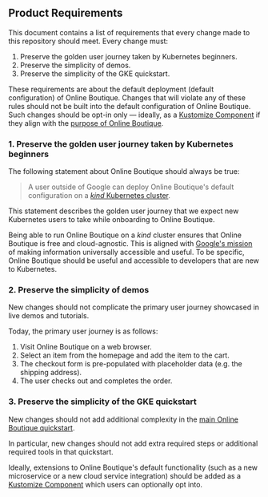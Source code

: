 ## Product Requirements

This document contains a list of requirements that every change made to this repository should meet.
Every change must:
1. Preserve the golden user journey taken by Kubernetes beginners.
1. Preserve the simplicity of demos.
1. Preserve the simplicity of the GKE quickstart.

These requirements are about the default deployment (default configuration) of Online Boutique.
Changes that will violate any of these rules should not be built into the default configuration of Online Boutique.
Such changes should be opt-in only — ideally, as a [Kustomize Component](https://github.com/GoogleCloudPlatform/microservices-demo/tree/main/kustomize) if they align with the [purpose of Online Boutique](/docs/purpose.md).

### 1. Preserve the golden user journey taken by Kubernetes beginners

The following statement about Online Boutique should always be true:

> A user outside of Google can deploy Online Boutique's default configuration on a [_kind_ Kubernetes cluster](https://kind.sigs.k8s.io/).

This statement describes the golden user journey that we expect new Kubernetes users to take while onboarding to Online Boutique.

Being able to run Online Boutique on a _kind_ cluster ensures that Online Boutique is free and cloud-agnostic. This is aligned with [Google's mission](https://about.google/) of making information universally accessible and useful. To be specific, Online Boutique should be useful and accessible to developers that are new to Kubernetes.

### 2. Preserve the simplicity of demos

New changes should not complicate the primary user journey showcased in live demos and tutorials.

Today, the primary user journey is as follows:
1. Visit Online Boutique on a web browser.
2. Select an item from the homepage and add the item to the cart.
3. The checkout form is pre-populated with placeholder data (e.g. the shipping address).
4. The user checks out and completes the order.

### 3. Preserve the simplicity of the GKE quickstart

New changes should not add additional complexity in the [main Online Boutique quickstart](https://github.com/GoogleCloudPlatform/microservices-demo#quickstart-gke).

In particular, new changes should not add extra required steps or additional required tools in that quickstart.

Ideally, extensions to Online Boutique's default functionality (such as a new microservice or a new cloud service integration) should be added as a [Kustomize Component](https://github.com/GoogleCloudPlatform/microservices-demo/tree/main/kustomize/components) which users can optionally opt into.
